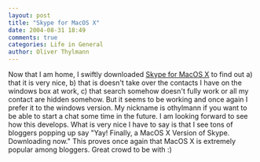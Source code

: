 ```yaml
---
layout: post
title: "Skype for MacOS X"
date: 2004-08-31 18:49
comments: true
categories: Life in General
author: Oliver Thylmann
---
```



Now that I am home, I swiftly downloaded [Skype for MacOS X](http://www.skype.com/download_osx.html) to find out a) that it is very nice, b) that is doesn't take over the contacts I have on the windows box at work, c) that search somehow doesn't fully work or all my contact are hidden somehow. But it seems to be working and once again I prefer it to the windows version. My nickname is othylmann if you want to be able to start a chat some time in the future. I am looking forward to see how this develops. What is very nice I have to say is that I see tons of bloggers popping up say &quot;Yay! Finally, a MacOS X Version of Skype. Downloading now.&quot; This proves once again that MacOS X is extremely popular among bloggers. Great crowd to be with :)

